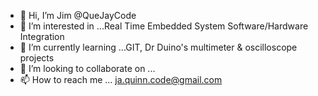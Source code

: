 - 👋 Hi, I’m Jim @QueJayCode
- 👀 I’m interested in ...Real Time Embedded System Software/Hardware Integration 
- 🌱 I’m currently learning ...GIT, Dr Duino's multimeter & oscilloscope projects
- 💞️ I’m looking to collaborate on ...
- 📫 How to reach me ... ja.quinn.code@gmail.com

<!---
QueJayCode/QueJayCode is a ✨ special ✨ repository because its `README.md` (this file) appears on your GitHub profile.
You can click the Preview link to take a look at your changes.
--->
